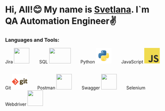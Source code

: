 # Hi, All!😊 My name is [Svetlana](https://www.linkedin.com/in/svetlana-lagodina/). I`m QA Automation Engineer✌

### Languages and Tools:
 
 
 
    

Jira <img src="https://cdn.icon-icons.com/icons2/2699/PNG/512/atlassian_jira_logo_icon_170511.png" width="50" height="50" />&nbsp; &nbsp; &nbsp; &nbsp;
SQL <img src="https://cloudblogs.microsoft.com/uploads/prod/sites/32/2020/05/SQL.png" width="70" height="50" />&nbsp; &nbsp; &nbsp; &nbsp;
Python <img src="https://raw.githubusercontent.com/github/explore/80688e429a7d4ef2fca1e82350fe8e3517d3494d/topics/python/python.png" width="50" height="50" />&nbsp; &nbsp; &nbsp; &nbsp;
JavaScript <img src="https://raw.githubusercontent.com/github/explore/80688e429a7d4ef2fca1e82350fe8e3517d3494d/topics/javascript/javascript.png" width="50" height="50" />&nbsp; &nbsp; &nbsp; &nbsp;  

Git <img src="https://raw.githubusercontent.com/github/explore/80688e429a7d4ef2fca1e82350fe8e3517d3494d/topics/git/git.png" width="50" height="50" />&nbsp; &nbsp; &nbsp; &nbsp;
Postman <img src="https://res.cloudinary.com/postman/image/upload/t_team_logo/v1629869194/team/2893aede23f01bfcbd2319326bc96a6ed0524eba759745ed6d73405a3a8b67a8" width="50" height="50" />&nbsp; &nbsp; &nbsp; &nbsp;
Swagger <img src="https://upload.wikimedia.org/wikipedia/commons/a/ab/Swagger-logo.png" width="50" height="50" />&nbsp; &nbsp; &nbsp; &nbsp;
Selenium Webdriver <img src="https://upload.wikimedia.org/wikipedia/commons/thumb/d/d5/Selenium_Logo.png/861px-Selenium_Logo.png?20200511151950" width="50" height="50" />


<!---
svetlana-lagodina/svetlana-lagodina is a ✨ special ✨ repository because its `README.md` (this file) appears on your GitHub profile.
You can click the Preview link to take a look at your changes.
--->
